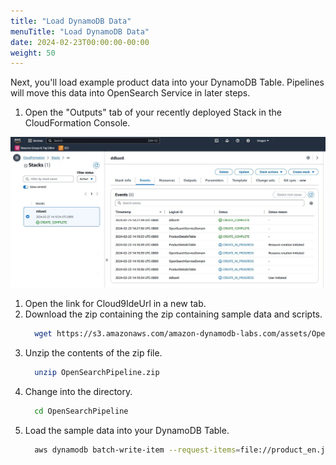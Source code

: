 ```yaml
---
title: "Load DynamoDB Data"
menuTitle: "Load DynamoDB Data"
date: 2024-02-23T00:00:00-00:00
weight: 50
---
```

Next, you'll load example product data into your DynamoDB Table. Pipelines will move this data into OpenSearch Service in later steps.

 1. Open the "Outputs" tab of your recently deployed Stack in the CloudFormation Console.

   ![CloudFormation Outputs](/static/images/ddb-os-zetl2.jpg)
   
 1. Open the link for Cloud9IdeUrl in a new tab.
 1. Download the zip containing the zip containing sample data and scripts.
    ```bash
      wget https://s3.amazonaws.com/amazon-dynamodb-labs.com/assets/OpenSearchPipeline.yaml
    ```
 1. Unzip the contents of the zip file.
    ```bash
      unzip OpenSearchPipeline.zip 
    ```
 1. Change into the directory.
    ```bash
      cd OpenSearchPipeline
    ```
 1. Load the sample data into your DynamoDB Table.
    ```bash
      aws dynamodb batch-write-item --request-items=file://product_en.json
    ```

